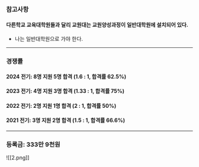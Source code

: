 ### 참고사항
#### 다른학교 교육대학원들과 달리 교원대는 교원양성과정이 일반대학원에 설치되어 있다.
- 나는 일반대학원으로 가야 한다.

---
### 경쟁률
#### 2024 전기: 8명 지원 5명 합격 (1.6 : 1, 합격률 62.5%)
#### 2023 전기: 4명 지원 3명 합격 (1.33 : 1, 합격률 75%)
#### 2022 전기: 2명 지원 1명 합격 (2 : 1, 합격률 50%)
#### 2021 전기: 3명 지원 2명 합격 (1.5 : 1, 합격률 66.6%)

---
### 등록금: 333만 9천원
![[2.png]]
